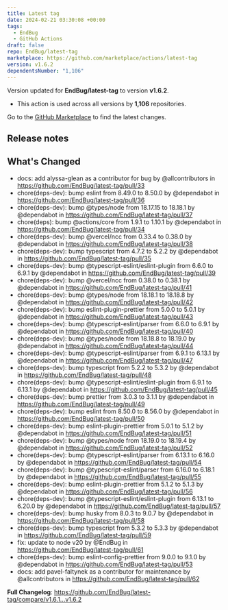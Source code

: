 ```yaml
---
title: Latest tag
date: 2024-02-21 03:30:08 +00:00
tags:
  - EndBug
  - GitHub Actions
draft: false
repo: EndBug/latest-tag
marketplace: https://github.com/marketplace/actions/latest-tag
version: v1.6.2
dependentsNumber: "1,106"
---
```



Version updated for **EndBug/latest-tag** to version **v1.6.2**.
- This action is used across all versions by **1,106** repositories.

Go to the [GitHub Marketplace](https://github.com/marketplace/actions/latest-tag) to find the latest changes.

## Release notes

## What's Changed
* docs: add alyssa-glean as a contributor for bug by @allcontributors in https://github.com/EndBug/latest-tag/pull/33
* chore(deps-dev): bump eslint from 8.49.0 to 8.50.0 by @dependabot in https://github.com/EndBug/latest-tag/pull/36
* chore(deps-dev): bump @types/node from 18.17.15 to 18.18.1 by @dependabot in https://github.com/EndBug/latest-tag/pull/37
* chore(deps): bump @actions/core from 1.9.1 to 1.10.1 by @dependabot in https://github.com/EndBug/latest-tag/pull/34
* chore(deps-dev): bump @vercel/ncc from 0.33.4 to 0.38.0 by @dependabot in https://github.com/EndBug/latest-tag/pull/38
* chore(deps-dev): bump typescript from 4.7.2 to 5.2.2 by @dependabot in https://github.com/EndBug/latest-tag/pull/35
* chore(deps-dev): bump @typescript-eslint/eslint-plugin from 6.6.0 to 6.9.1 by @dependabot in https://github.com/EndBug/latest-tag/pull/39
* chore(deps-dev): bump @vercel/ncc from 0.38.0 to 0.38.1 by @dependabot in https://github.com/EndBug/latest-tag/pull/41
* chore(deps-dev): bump @types/node from 18.18.1 to 18.18.8 by @dependabot in https://github.com/EndBug/latest-tag/pull/42
* chore(deps-dev): bump eslint-plugin-prettier from 5.0.0 to 5.0.1 by @dependabot in https://github.com/EndBug/latest-tag/pull/43
* chore(deps-dev): bump @typescript-eslint/parser from 6.6.0 to 6.9.1 by @dependabot in https://github.com/EndBug/latest-tag/pull/40
* chore(deps-dev): bump @types/node from 18.18.8 to 18.19.0 by @dependabot in https://github.com/EndBug/latest-tag/pull/44
* chore(deps-dev): bump @typescript-eslint/parser from 6.9.1 to 6.13.1 by @dependabot in https://github.com/EndBug/latest-tag/pull/47
* chore(deps-dev): bump typescript from 5.2.2 to 5.3.2 by @dependabot in https://github.com/EndBug/latest-tag/pull/48
* chore(deps-dev): bump @typescript-eslint/eslint-plugin from 6.9.1 to 6.13.1 by @dependabot in https://github.com/EndBug/latest-tag/pull/45
* chore(deps-dev): bump prettier from 3.0.3 to 3.1.1 by @dependabot in https://github.com/EndBug/latest-tag/pull/49
* chore(deps-dev): bump eslint from 8.50.0 to 8.56.0 by @dependabot in https://github.com/EndBug/latest-tag/pull/50
* chore(deps-dev): bump eslint-plugin-prettier from 5.0.1 to 5.1.2 by @dependabot in https://github.com/EndBug/latest-tag/pull/51
* chore(deps-dev): bump @types/node from 18.19.0 to 18.19.4 by @dependabot in https://github.com/EndBug/latest-tag/pull/52
* chore(deps-dev): bump @typescript-eslint/parser from 6.13.1 to 6.16.0 by @dependabot in https://github.com/EndBug/latest-tag/pull/54
* chore(deps-dev): bump @typescript-eslint/parser from 6.16.0 to 6.18.1 by @dependabot in https://github.com/EndBug/latest-tag/pull/55
* chore(deps-dev): bump eslint-plugin-prettier from 5.1.2 to 5.1.3 by @dependabot in https://github.com/EndBug/latest-tag/pull/56
* chore(deps-dev): bump @typescript-eslint/eslint-plugin from 6.13.1 to 6.20.0 by @dependabot in https://github.com/EndBug/latest-tag/pull/57
* chore(deps-dev): bump husky from 8.0.3 to 9.0.7 by @dependabot in https://github.com/EndBug/latest-tag/pull/58
* chore(deps-dev): bump typescript from 5.3.2 to 5.3.3 by @dependabot in https://github.com/EndBug/latest-tag/pull/59
* fix: update to node v20 by @EndBug in https://github.com/EndBug/latest-tag/pull/61
* chore(deps-dev): bump eslint-config-prettier from 9.0.0 to 9.1.0 by @dependabot in https://github.com/EndBug/latest-tag/pull/53
* docs: add pavel-faltynek as a contributor for maintenance by @allcontributors in https://github.com/EndBug/latest-tag/pull/62


**Full Changelog**: https://github.com/EndBug/latest-tag/compare/v1.6.1...v1.6.2
